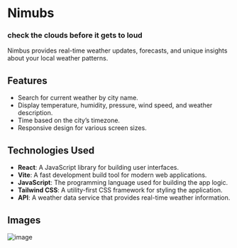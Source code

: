# Nimubs 
### check the clouds before it gets to loud

Nimbus provides real-time weather updates, forecasts, and unique insights about your local weather patterns.

## Features

- Search for current weather by city name.
- Display temperature, humidity, pressure, wind speed, and weather description.
- Time based on the city’s timezone.
- Responsive design for various screen sizes.

## Technologies Used

- **React**: A JavaScript library for building user interfaces.
- **Vite**: A fast development build tool for modern web applications.
- **JavaScript**: The programming language used for building the app logic.
- **Tailwind CSS**: A utility-first CSS framework for styling the application.
- **API**: A weather data service that provides real-time weather information.

## Images
![image](https://github.com/user-attachments/assets/e9985799-8dda-4729-9ab9-aeedae78bed8)



